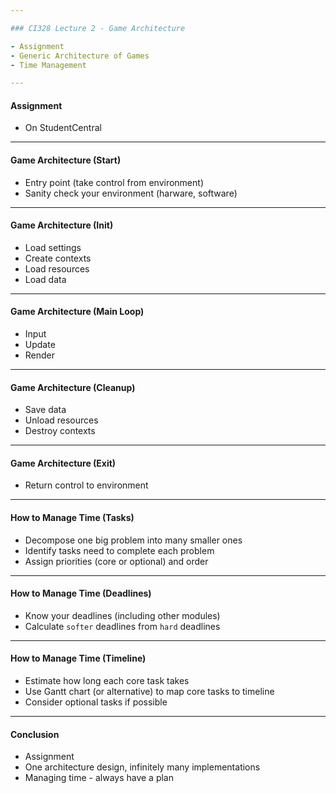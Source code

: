 ```yaml
---

### CI328 Lecture 2 - Game Architecture

- Assignment
- Generic Architecture of Games
- Time Management

---
```


#### Assignment

- On StudentCentral

---

#### Game Architecture (Start)

- Entry point (take control from environment)
- Sanity check your environment (harware, software)

---

#### Game Architecture (Init)

- Load settings
- Create contexts
- Load resources
- Load data

---

#### Game Architecture (Main Loop)

- Input
- Update
- Render

---

#### Game Architecture (Cleanup)

- Save data
- Unload resources
- Destroy contexts 

---

#### Game Architecture (Exit)

- Return control to environment

---

#### How to Manage Time (Tasks)

- Decompose one big problem into many smaller ones
- Identify tasks need to complete each problem
- Assign priorities (core or optional) and order

---

#### How to Manage Time (Deadlines)

- Know your deadlines (including other modules)
- Calculate `softer` deadlines from `hard` deadlines

---

#### How to Manage Time (Timeline)

- Estimate how long each core task takes
- Use Gantt chart (or alternative) to map core tasks to timeline
- Consider optional tasks if possible

---

#### Conclusion

- Assignment
- One architecture design, infinitely many implementations
- Managing time - always have a plan